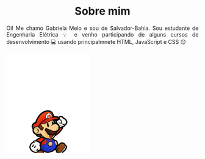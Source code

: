 <h1 align="center"> Sobre mim </h1>
<p align="justify"> Oi! Me chamo Gabriela Melo e sou de Salvador-Bahia. Sou estudante de Engenharia Elétrica 💡 e venho participando de alguns cursos de desenvolvimento 💻 usando principalmnete HTML, JavaScript e CSS 😊 </p>


<p>
<img src="super_mario.gif", align="center">
</p>


<!--
**gabiRmelo/gabiRmelo** is a ✨ _special_ ✨ repository because its `README.md` (this file) appears on your GitHub profile.


